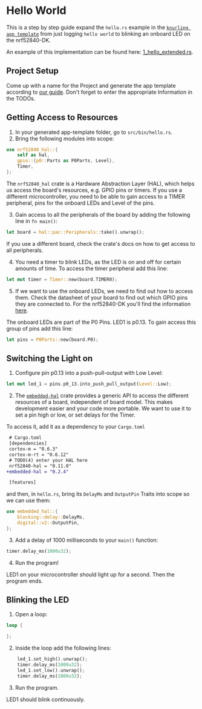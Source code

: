 # Hello World

This is a step by step guide expand the `hello.rs` example in the [`knurling app template`](https://github.com/knurling-rs/app-template) from just logging `hello world` to blinking an onboard LED on the nrf52840-DK. 

An example of this implementation can be found here: [1_hello_extended.rs](https://github.com/knurling-rs/knurling-session-20q4/blob/main/code/src/bin/1_hello_extended.rs).

## Project Setup

Come up with a name for the Project and generate the app template according to [our guide](../defmt_setup.html). Don't forget to enter the appropriate Information in the TODOs.

<!-- 1. Set up with cargo generate according to defmt_setup. 
2. TODO1 : Insert your name if it was not done automatically.
3. TODO 2: Replace placeholder for chip so that the line looks like this:
```toml
    runner = "probe-run --chip nRF52840_xxAA --defmt" 
```
4. TODO3: Set target to target = `thumbv7em-none-eabihf`
5. TODO4: Add the following dependencies in `cargo.toml`:
```toml
nrf52840-hal = "0.11.0"
embedded-hal = "0.2.4"
```
6. TODO5: In `lib.rs` replace `some-hal` with `nrf52840-hal`. -->

## Getting Access to Resources

1. In your generated app-template folder, go to `src/bin/hello.rs`.
2. Bring the following modules into scope:

```rust
use nrf52840_hal::{
    self as hal,
    gpio::{p0::Parts as P0Parts, Level},
    Timer,
};
```
The `nrf52840_hal` crate is a Hardware Abstraction Layer (HAL), which helps us access the board's resources, e.g. GPIO pins or timers. 
If you use a different microcontroller, you need to be able to gain access to a TIMER peripheral, pins for the onboard LEDs and Level of the pins.

3. Gain access to all the peripherals of the board by adding the following line in `fn main()`:

```rust
let board = hal::pac::Peripherals::take().unwrap();
```

If you use a different board, check the crate's docs on how to get access to all peripherals.

4. You need a timer to blink LEDs, as the LED is on and off for certain amounts of time. To access the timer peripheral add this line:

```rust
let mut timer = Timer::new(board.TIMER0);
```

5. If we want to use the onboard LEDs, we need to find out how to access them. Check the datasheet of your board to find out which GPIO pins they are connected to. For the nrf52840-DK you'll find the information [here](https://infocenter.nordicsemi.com/index.jsp?topic=%2Fug_nrf52840_dk%2FUG%2Fnrf52840_DK%2Fhw_buttons_leds.html).

The onboard LEDs are part of the P0 Pins. LED1 is p0.13. To gain access this group of pins add this line:

```rust
let pins = P0Parts::new(board.P0);
```

## Switching the Light on
1. Configure pin p0.13 into a push-pull-output with Low Level:

```rust
let mut led_1 = pins.p0_13.into_push_pull_output(Level::Low);
```

2. The [`embedded-hal`] crate provides a generic API to access the different resources of a board, independent of board model. This makes development easier and your code more portable. We want to use it to set a pin high or low, or set delays for the Timer.

To access it, add it as a dependency to your `Cargo.toml`

~~~ diff
 # Cargo.toml
 [dependencies]
 cortex-m = "0.6.3"
 cortex-m-rt = "0.6.12"
 # TODO(4) enter your HAL here
 nrf52840-hal = "0.11.0"
+embedded-hal = "0.2.4"

 [features]
~~~

and then, in `hello.rs`, bring its `DelayMs` and `OutputPin` Traits into scope so we can use them:

```rust
use embedded_hal::{
    blocking::delay::DelayMs,
    digital::v2::OutputPin,
};
```

[`embedded-hal`]: https://crates.io/crates/embedded-hal

3. Add a delay of 1000 milliseconds to your `main()` function:

```rust
timer.delay_ms(1000u32);
```
4. Run the program!

LED1 on your microcontroller should light up for a second. Then the program ends. 

## Blinking the LED

1. Open a loop:

```rust
loop {

};
```
2. Inside the loop add the following lines:

```rust
    led_1.set_high().unwrap();
    timer.delay_ms(1000u32);
    led_1.set_low().unwrap();
    timer.delay_ms(1000u32);
```

3. Run the program.

LED1 should blink continuously. 
